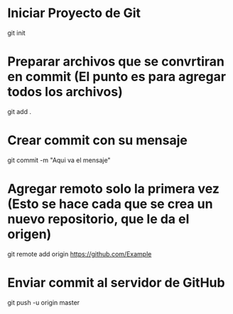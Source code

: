 # Iniciar Proyecto de Git
git init 

# Preparar archivos que se convrtiran en commit  (El punto es para agregar todos los archivos)
git add .

# Crear commit con su mensaje 
git commit -m "Aqui va el mensaje"

# Agregar remoto solo la primera vez (Esto se hace cada que se crea un nuevo repositorio, que le da el origen)
git remote add origin https://github.com/Example

# Enviar commit al servidor de GitHub
git push -u origin master 

